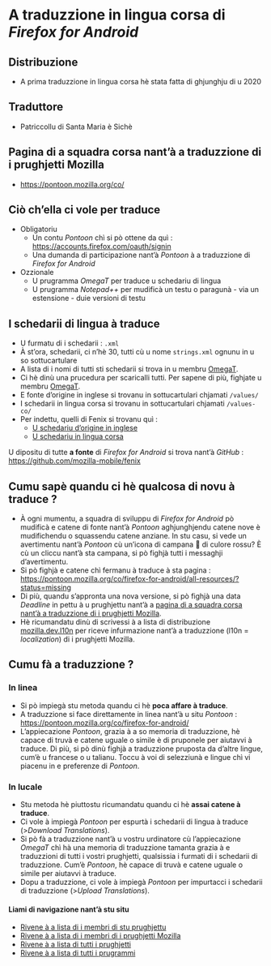 # A traduzzione in lingua corsa di _Firefox for Android_

## Distribuzione

- A prima traduzzione in lingua corsa hè stata fatta di ghjunghju di u 2020

## Traduttore
- Patriccollu di Santa Maria è Sichè

## Pagina di a squadra corsa nant’à a traduzzione di i prughjetti Mozilla
- https://pontoon.mozilla.org/co/

## Ciò ch’ella ci vole per traduce

- Obligatoriu
  - Un contu _Pontoon_ chì si pò ottene da quì : https://accounts.firefox.com/oauth/signin
  - Una dumanda di participazione nant’à _Pontoon_ à a traduzzione di _Firefox for Android_
- Ozzionale
  - U prugramma _OmegaT_ per traduce u schedariu di lingua
  - U prugramma _Notepad++_ per mudificà un testu o paragunà - via un estensione - duie versioni di testu

## I schedarii di lingua à traduce

- U furmatu di i schedarii : `.xml`
- À st’ora, schedarii, ci n’hè 30, tutti cù u nome `strings.xml` ognunu in u so sottucartulare
- A lista di i nomi di tutti sti schedarii si trova in u membru [OmegaT](OmegaT.md).
- Ci hè dinù una prucedura per scaricalli tutti. Per sapene di più, fighjate u membru [OmegaT](OmegaT.md).
- E fonte d’origine in inglese si trovanu in sottucartulari chjamati `/values/`
- I schedarii in lingua corsa si trovanu in sottucartulari chjamati `/values-co/`
- Per indettu, quelli di Fenix si trovanu quì :  
  - [U schedariu d’origine in inglese](https://github.com/mozilla-l10n/android-l10n/blob/master/mozilla-mobile/fenix/app/src/main/res/values/strings.xml)
  - [U schedariu in lingua corsa](https://github.com/mozilla-l10n/android-l10n/blob/master/mozilla-mobile/fenix/app/src/main/res/values-co/strings.xml)

U dipositu di tutte __a fonte__ di _Firefox for Android_ si trova nant’à _GitHub_ :  
   https://github.com/mozilla-mobile/fenix

## Cumu sapè quandu ci hè qualcosa di novu à traduce ?

- À ogni mumentu, a squadra di sviluppu di _Firefox for Android_ pò mudificà e catene di fonte nant’à _Pontoon_ aghjunghjendu catene nove è mudifichendu o squassendu catene anziane. In stu casu, si vede un avertimentu nant’à _Pontoon_ cù un’icona di campana 🔔 di culore rossu? È cù un cliccu nant’à sta campana, si pò fighjà tutti i messaghji d’avertimentu.
- Si pò fighjà e catene chì fermanu à traduce à sta pagina :  
  https://pontoon.mozilla.org/co/firefox-for-android/all-resources/?status=missing
- Di più, quandu s’appronta una nova versione, si pò fighjà una data _Deadline_ in pettu à u prughjettu nant’à a [pagina di a squadra corsa nant’à a traduzzione di i prughjetti Mozilla](https://pontoon.mozilla.org/co/).
- Hè ricumandatu dinù di scrivessi à a lista di distribuzione [mozilla.dev.l10n](https://groups.google.com/forum/#!forum/mozilla.dev.l10n) per riceve infurmazione nant’à a traduzzione (l10n = _localization_) di i prughjetti Mozilla.

## Cumu fà a traduzzione ?

### In linea
- Si pò impiegà stu metoda quandu ci hè __poca affare à traduce__.
- A traduzzione si face direttamente in linea nant’à u situ _Pontoon_ :  
  https://pontoon.mozilla.org/co/firefox-for-android/
- L’appiecazione _Pontoon_, grazia à a so memoria di traduzzione, hè capace di truvà e catene uguale o simile è di pruponele per aiutavvi à traduce. Di più, si pò dinù fighjà a traduzzione pruposta da d’altre lingue, cum’è u francese o u talianu. Toccu à voi di selezziunà e lingue chì vi piacenu in e preferenze di _Pontoon_.

### In lucale
- Stu metoda hè piuttostu ricumandatu quandu ci hè __assai catene à traduce__.
- Ci vole à impiegà _Pontoon_ per espurtà i schedarii di lingua à traduce (>_Download Translations_).
- Si pò fà a traduzzione nant’à u vostru urdinatore cù l’appiecazione _OmegaT_ chì hà una memoria di traduzzione tamanta grazia à e traduzzioni di tutti i vostri prughjetti, qualsissia i furmati di i schedarii di traduzzione. Cum’è _Pontoon_, hè capace di truvà e catene uguale o simile per aiutavvi à traduce.
- Dopu a traduzzione, ci vole à impiegà _Pontoon_ per impurtacci i schedarii di traduzzione (>_Upload Translations_).

#### Liami di navigazione nant’à stu situ
- [Rivene à a lista di i membri di stu prughjettu](./)
- [Rivene à a lista di i membri di i prughjetti Mozilla](../)
- [Rivene à a lista di tutti i prughjetti](../../)
- [Rivene à a lista di tutti i prugrammi](../../../../../#readme)
